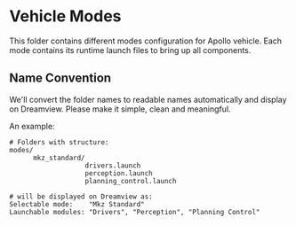 # Vehicle Modes

This folder contains different modes configuration for Apollo vehicle. Each mode
contains its runtime launch files to bring up all components.

## Name Convention

We'll convert the folder names to readable names automatically and display on
Dreamview. Please make it simple, clean and meaningful.

An example:

```text
# Folders with structure:
modes/
      mkz_standard/
                   drivers.launch
                   perception.launch
                   planning_control.launch

# will be displayed on Dreamview as:
Selectable mode:    "Mkz Standard"
Launchable modules: "Drivers", "Perception", "Planning Control"
```
